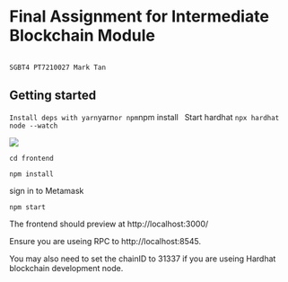 # Final Assignment for Intermediate Blockchain Module 

```bash

SGBT4 PT7210027 Mark Tan

```

## Getting started

` Install deps with yarn `yarn` or npm `npm install`
` Start hardhat `npx hardhat node --watch`

![](https://media.giphy.com/media/9l6z9MzXfHX9gKzbvU/giphy.gif)

`cd frontend` 

`npm install`

sign in to Metamask

`npm start`

The frontend should preview at http://localhost:3000/

Ensure you are useing RPC to http://localhost:8545.

You may also need to set the chainID to 31337 if you are useing Hardhat blockchain development node.
